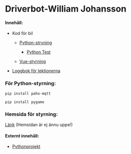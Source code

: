 # Driverbot-William Johansson

#### Innehåll:
   * Kod för bil
   
      - [Python-stryning](https://github.com/abbindustrigymnasium/driverbot-abbwiljoh/blob/master/python-control/pygame_car.py "pygame_car.py")
           * [Python Test](https://github.com/abbindustrigymnasium/driverbot-abbwiljoh/tree/master/loggbok-exempel/python-mqtt-test "Test-kod")
      
      - [Vue-styrning](https://github.com/abbindustrigymnasium/driverbot-abbwiljoh/tree/master/vue "vue")
      
      
   * [Loggbok för lektionerna](https://github.com/abbindustrigymnasium/driverbot-abbwiljoh/blob/master/loggbok.md "Loggbok")


### För Python-styrning:
```
pip install paho-mqtt

pip install pygame
```

### Hemsida för styrning:
[Länk](https://www.youtube.com/watch?v=dQw4w9WgXcQ "Hemsidan är ännu ej uppe!") (Hemsidan är ej ännu uppe!)

#### Externt innehåll:
  * [Pythonprojekt](https://github.com/abbindustrigymnasium/programmering-1-miniprojekt-abbwiljoh "Valsimulator")
